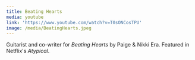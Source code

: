 ```yaml
---
title: Beating Hearts
media: youtube
link: 'https://www.youtube.com/watch?v=T0sONCosTPU'
image: /media/BeatingHearts.jpeg
---
```


Guitarist and co-writer for *Beating Hearts* by Paige & Nikki Era. Featured in Netflix's *Atypical*.
